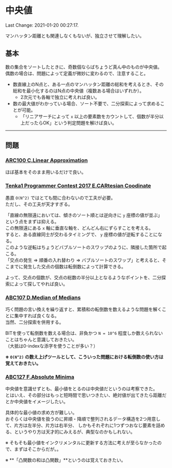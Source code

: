 # 中央値

Last Change: 2021-01-20 00:27:17.

マンハッタン距離とも関連しなくもないが、独立させて理解したい。

## 基本

数の集合をソートしたときに、奇数個ならばちょうど真ん中のものが中央値。  
偶数の場合は、問題によって定義が微妙に変わるので、注意すること。

- 数直線上のN点と、ある一点のマンハッタン距離の総和を考えるとき、その総和を最小化するのはN点の中央値（複数ある場合はいずれか）。
  - 2次元でも各軸で独立に考えれば良い。
- 数の最大値がわかっている場合、ソート不要で、二分探索によって求めることが可能。
  - 「リニアサーチによって `x` 以上の要素数をカウントして、個数が半分以上だったらOK」という判定問題を解けば良い。

---

## 問題

### [ARC100 C.Linear Approximation](https://atcoder.jp/contests/arc100/tasks/arc100_a)

ほぼ基本をそのまま用いるだけで良い。

### [Tenka1 Programmer Contest 2017 E.CARtesian Coodinate](https://atcoder.jp/contests/tenka1-2017/tasks/tenka1_2017_e)

愚直 `O(N^2)` ではとても間に合わないので工夫が必要。  
ただし、その工夫が天才すぎる。

「直線の無限遠においては、傾きのソート順とは逆向きに `y` 座標の値が並ぶ」という点をまずは抑える。  
この無限遠にある `x` 軸に垂直な軸を、どんどん右にずらすことを考える。  
すると、ある直線同士が交わるタイミングで、 `y` 座標の値が逆転することになる。  
このような逆転はちょうどバブルソートのスワップのように、隣接した箇所で起こる。  
「交点の発生 => 順番の入れ替わり => バブルソートのスワップ」と考えると、そこまでに発生した交点の個数は転倒数によって計算できる。

よって、交点の個数が、交点の総数の半分以上となるようなポイントを、二分探索によって探してやれば良い。

### [ABC107 D.Median of Medians](https://atcoder.jp/contests/abc107/tasks/arc101_b)

巧く問題の言い換えを繰り返すと、累積和の転倒数を数えるような問題を解くことに集中すれば良くなる。  
当然、二分探索を併用する。

BITを使って転倒数を数える場合は、非負かつ `N = 10^6` 程度しか数えられないことはちゃんと意識しておきたい。  
（大抵は0-indexな添字を使うことが多い？）

**※ `O(N^2)` の数え上げツールとして、こういった問題における転倒数の使い方は覚えておきたい。**

### [ABC127 F.Absolute Minima](https://atcoder.jp/contests/abc127/tasks/abc127_f)

中央値を意識せずとも、最小値をとるのは中央値だというのは考察できた。  
とはいえ、その部分はもっと短時間で思いつきたい、絶対値が出てきたら距離だとか中央値をイメージしたい。

具体的な最小値の求め方が難しい。  
おそらくは中央値を扱うのに昇順・降順で整列されるデータ構造を2つ用意して、片方は左半分、片方は右半分、
しかもそれぞれに1つずつおなじ要素を詰める、というやり方は天才的にみえるが、典型なのかもしれない。

※ そもそも最小値をインクリメンタルに更新する方法に考えが至らなかったので、まずはそこからだが。。

※ **「凸関数の和は凸関数」**というのは覚えておきたい。

